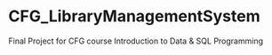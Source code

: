 # CFG_LibraryManagementSystem
Final Project for CFG course Introduction to Data &amp; SQL Programming
